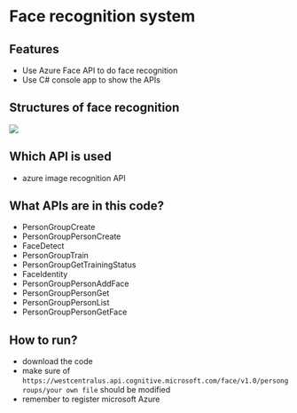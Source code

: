 # Face recognition system
## Features
- Use Azure Face API to do face recognition
- Use C# console app to show the APIs

## Structures of face recognition
![](https://i.imgur.com/0ETorzg.png)
## Which API is used
- azure image recognition API
## What APIs are in this code?
- PersonGroupCreate
- PersonGroupPersonCreate
- FaceDetect
- PersonGroupTrain
- PersonGroupGetTrainingStatus
- FaceIdentity
- PersonGroupPersonAddFace
- PersonGroupPersonGet
- PersonGroupPersonList
- PersonGroupPersonGetFace

## How to run?
- download the code
- make sure of ```https://westcentralus.api.cognitive.microsoft.com/face/v1.0/persongroups/your own file``` should be modified
- remember to register microsoft Azure 

